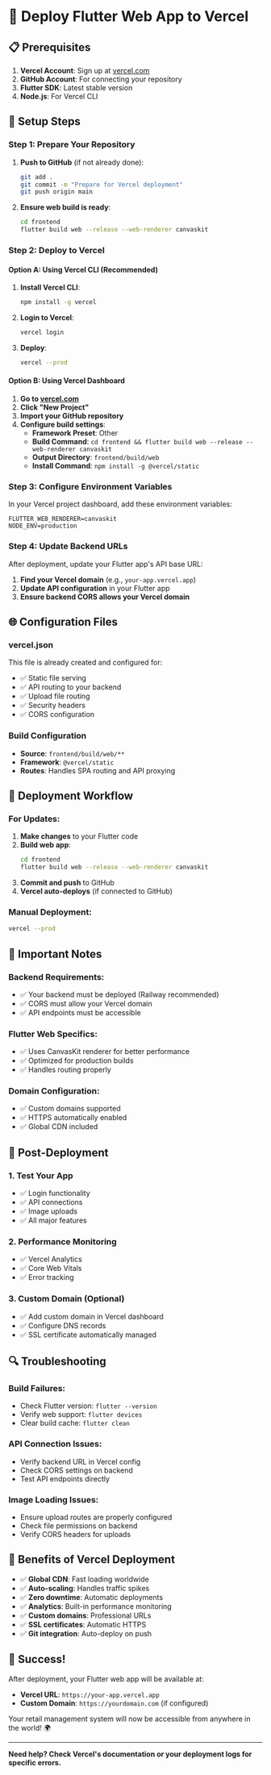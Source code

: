 # 🚀 Deploy Flutter Web App to Vercel

## 📋 Prerequisites

1. **Vercel Account**: Sign up at [vercel.com](https://vercel.com)
2. **GitHub Account**: For connecting your repository
3. **Flutter SDK**: Latest stable version
4. **Node.js**: For Vercel CLI

## 🔧 Setup Steps

### Step 1: Prepare Your Repository

1. **Push to GitHub** (if not already done):
   ```bash
   git add .
   git commit -m "Prepare for Vercel deployment"
   git push origin main
   ```

2. **Ensure web build is ready**:
   ```bash
   cd frontend
   flutter build web --release --web-renderer canvaskit
   ```

### Step 2: Deploy to Vercel

#### Option A: Using Vercel CLI (Recommended)

1. **Install Vercel CLI**:
   ```bash
   npm install -g vercel
   ```

2. **Login to Vercel**:
   ```bash
   vercel login
   ```

3. **Deploy**:
   ```bash
   vercel --prod
   ```

#### Option B: Using Vercel Dashboard

1. **Go to [vercel.com](https://vercel.com)**
2. **Click "New Project"**
3. **Import your GitHub repository**
4. **Configure build settings**:
   - **Framework Preset**: Other
   - **Build Command**: `cd frontend && flutter build web --release --web-renderer canvaskit`
   - **Output Directory**: `frontend/build/web`
   - **Install Command**: `npm install -g @vercel/static`

### Step 3: Configure Environment Variables

In your Vercel project dashboard, add these environment variables:

```
FLUTTER_WEB_RENDERER=canvaskit
NODE_ENV=production
```

### Step 4: Update Backend URLs

After deployment, update your Flutter app's API base URL:

1. **Find your Vercel domain** (e.g., `your-app.vercel.app`)
2. **Update API configuration** in your Flutter app
3. **Ensure backend CORS allows your Vercel domain**

## 🌐 Configuration Files

### vercel.json
This file is already created and configured for:
- ✅ Static file serving
- ✅ API routing to your backend
- ✅ Upload file routing
- ✅ Security headers
- ✅ CORS configuration

### Build Configuration
- **Source**: `frontend/build/web/**`
- **Framework**: `@vercel/static`
- **Routes**: Handles SPA routing and API proxying

## 🔄 Deployment Workflow

### For Updates:
1. **Make changes** to your Flutter code
2. **Build web app**:
   ```bash
   cd frontend
   flutter build web --release --web-renderer canvaskit
   ```
3. **Commit and push** to GitHub
4. **Vercel auto-deploys** (if connected to GitHub)

### Manual Deployment:
```bash
vercel --prod
```

## 🚨 Important Notes

### Backend Requirements:
- ✅ Your backend must be deployed (Railway recommended)
- ✅ CORS must allow your Vercel domain
- ✅ API endpoints must be accessible

### Flutter Web Specifics:
- ✅ Uses CanvasKit renderer for better performance
- ✅ Optimized for production builds
- ✅ Handles routing properly

### Domain Configuration:
- ✅ Custom domains supported
- ✅ HTTPS automatically enabled
- ✅ Global CDN included

## 🎯 Post-Deployment

### 1. Test Your App
- ✅ Login functionality
- ✅ API connections
- ✅ Image uploads
- ✅ All major features

### 2. Performance Monitoring
- ✅ Vercel Analytics
- ✅ Core Web Vitals
- ✅ Error tracking

### 3. Custom Domain (Optional)
- ✅ Add custom domain in Vercel dashboard
- ✅ Configure DNS records
- ✅ SSL certificate automatically managed

## 🔍 Troubleshooting

### Build Failures:
- Check Flutter version: `flutter --version`
- Verify web support: `flutter devices`
- Clear build cache: `flutter clean`

### API Connection Issues:
- Verify backend URL in Vercel config
- Check CORS settings on backend
- Test API endpoints directly

### Image Loading Issues:
- Ensure upload routes are properly configured
- Check file permissions on backend
- Verify CORS headers for uploads

## 📱 Benefits of Vercel Deployment

- ✅ **Global CDN**: Fast loading worldwide
- ✅ **Auto-scaling**: Handles traffic spikes
- ✅ **Zero downtime**: Automatic deployments
- ✅ **Analytics**: Built-in performance monitoring
- ✅ **Custom domains**: Professional URLs
- ✅ **SSL certificates**: Automatic HTTPS
- ✅ **Git integration**: Auto-deploy on push

## 🎉 Success!

After deployment, your Flutter web app will be available at:
- **Vercel URL**: `https://your-app.vercel.app`
- **Custom Domain**: `https://yourdomain.com` (if configured)

Your retail management system will now be accessible from anywhere in the world! 🌍

---

**Need help? Check Vercel's documentation or your deployment logs for specific errors.**
